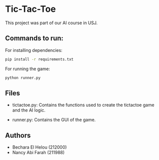 # Tic-Tac-Toe

This project was part of our AI course in USJ.

## Commands to run:

For installing dependencies:
```bash
pip install -r requirements.txt
```
For running the game:
```bash
python runner.py
```
## Files

- tictactoe.py: Contains the functions used to create the tictactoe game and the AI logic.

- runner.py: Contains the GUI of the game.
## Authors

- Bechara El Helou (212000)
- Nancy Abi Farah (211988)

